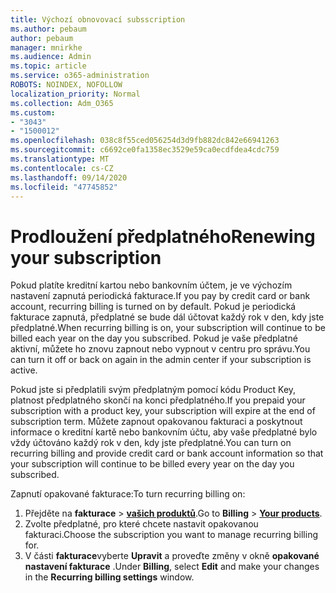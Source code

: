 ```yaml
---
title: Výchozí obnovovací subsscription
ms.author: pebaum
author: pebaum
manager: mnirkhe
ms.audience: Admin
ms.topic: article
ms.service: o365-administration
ROBOTS: NOINDEX, NOFOLLOW
localization_priority: Normal
ms.collection: Adm_O365
ms.custom:
- "3043"
- "1500012"
ms.openlocfilehash: 038c8f55ced056254d3d9fb882dc842e66941263
ms.sourcegitcommit: c6692ce0fa1358ec3529e59ca0ecdfdea4cdc759
ms.translationtype: MT
ms.contentlocale: cs-CZ
ms.lasthandoff: 09/14/2020
ms.locfileid: "47745852"
---
```

# <a name="renewing-your-subscription"></a><span data-ttu-id="0a0db-102">Prodloužení předplatného</span><span class="sxs-lookup"><span data-stu-id="0a0db-102">Renewing your subscription</span></span>

<span data-ttu-id="0a0db-103">Pokud platíte kreditní kartou nebo bankovním účtem, je ve výchozím nastavení zapnutá periodická fakturace.</span><span class="sxs-lookup"><span data-stu-id="0a0db-103">If you pay by credit card or bank account, recurring billing is turned on by default.</span></span> <span data-ttu-id="0a0db-104">Pokud je periodická fakturace zapnutá, předplatné se bude dál účtovat každý rok v den, kdy jste předplatné.</span><span class="sxs-lookup"><span data-stu-id="0a0db-104">When recurring billing is on, your subscription will continue to be billed each year on the day you subscribed.</span></span> <span data-ttu-id="0a0db-105">Pokud je vaše předplatné aktivní, můžete ho znovu zapnout nebo vypnout v centru pro správu.</span><span class="sxs-lookup"><span data-stu-id="0a0db-105">You can turn it off or back on again in the admin center if your subscription is active.</span></span>

<span data-ttu-id="0a0db-106">Pokud jste si předplatili svým předplatným pomocí kódu Product Key, platnost předplatného skončí na konci předplatného.</span><span class="sxs-lookup"><span data-stu-id="0a0db-106">If you prepaid your subscription with a product key, your subscription will expire at the end of subscription term.</span></span> <span data-ttu-id="0a0db-107">Můžete zapnout opakovanou fakturaci a poskytnout informace o kreditní kartě nebo bankovním účtu, aby vaše předplatné bylo vždy účtováno každý rok v den, kdy jste předplatné.</span><span class="sxs-lookup"><span data-stu-id="0a0db-107">You can turn on recurring billing and provide credit card or bank account information so that your subscription will continue to be billed every year on the day you subscribed.</span></span>

<span data-ttu-id="0a0db-108">Zapnutí opakované fakturace:</span><span class="sxs-lookup"><span data-stu-id="0a0db-108">To turn recurring billing on:</span></span> 

1. <span data-ttu-id="0a0db-109">Přejděte na **fakturace**  >  **[vašich produktů](https://go.microsoft.com/fwlink/p/?linkid=842054)**.</span><span class="sxs-lookup"><span data-stu-id="0a0db-109">Go to **Billing** > **[Your products](https://go.microsoft.com/fwlink/p/?linkid=842054)**.</span></span>
2. <span data-ttu-id="0a0db-110">Zvolte předplatné, pro které chcete nastavit opakovanou fakturaci.</span><span class="sxs-lookup"><span data-stu-id="0a0db-110">Choose the subscription you want to manage recurring billing for.</span></span>
3. <span data-ttu-id="0a0db-111">V části **fakturace**vyberte **Upravit** a proveďte změny v okně **opakované nastavení fakturace** .</span><span class="sxs-lookup"><span data-stu-id="0a0db-111">Under **Billing**, select **Edit** and make your changes in the **Recurring billing settings** window.</span></span> 